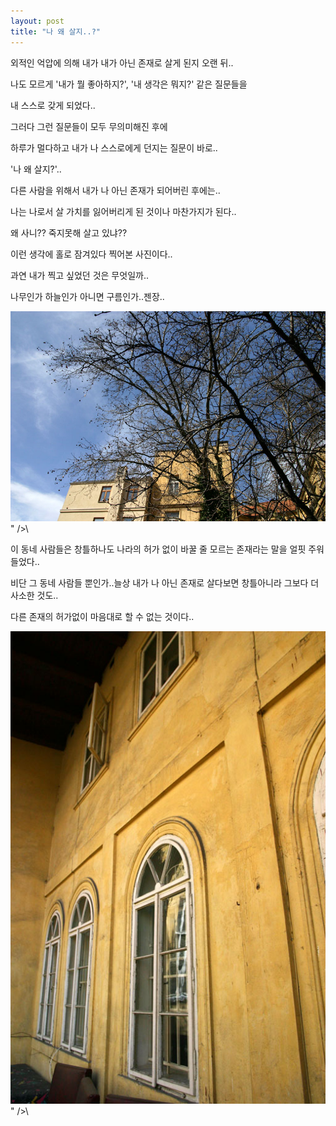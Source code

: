 ```yaml
---
layout: post
title: "나 왜 살지..?"
---
```


외적인 억압에 의해 내가 내가 아닌 존재로 살게 된지 오랜 뒤..

나도 모르게 '내가 뭘 좋아하지?', '내 생각은 뭐지?' 같은 질문들을 

내 스스로 갖게 되었다..

그러다 그런 질문들이 모두 무의미해진 후에

하루가 멀다하고 내가 나 스스로에게 던지는 질문이 바로..

'나 왜 살지?'..

다른 사람을 위해서 내가 나 아닌 존재가 되어버린 후에는..

나는 나로서 살 가치를 잃어버리게 된 것이나 마찬가지가 된다..

왜 사니?? 죽지못해 살고 있냐??

이런 생각에 홀로 잠겨있다 찍어본 사진이다..

과연 내가 찍고 싶었던 것은 무엇일까..

나무인가 하늘인가 아니면 구름인가..젠장..

![image](/assets/images/1591a69268d36082f28c9a9ef4dc3880.png)" />\


이 동네 사람들은 창틀하나도 나라의 허가 없이 바꿀 줄 모르는 존재라는 말을 얼핏 주워들었다..

비단 그 동네 사람들 뿐인가..늘상 내가 나 아닌 존재로 살다보면 창틀아니라 그보다 더 사소한 것도..

다른 존재의 허가없이 마음대로 할 수 없는 것이다..

![image](/assets/images/b618b45e21ee045a1307ca538bb168d0.png)" />\



